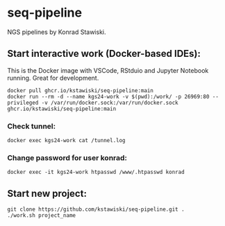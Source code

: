 # seq-pipeline
NGS pipelines by Konrad Stawiski.



## Start interactive work (Docker-based IDEs):

This is the Docker image with VSCode, RStduio and Jupyter Notebook running. Great for development.

```
docker pull ghcr.io/kstawiski/seq-pipeline:main
docker run --rm -d --name kgs24-work -v $(pwd):/work/ -p 26969:80 --privileged -v /var/run/docker.sock:/var/run/docker.sock ghcr.io/kstawiski/seq-pipeline:main
```
### Check tunnel:

```
docker exec kgs24-work cat /tunnel.log
```
### Change password for user konrad:

```
docker exec -it kgs24-work htpasswd /www/.htpasswd konrad
```

## Start new project:

```
git clone https://github.com/kstawiski/seq-pipeline.git .
./work.sh project_name
```

